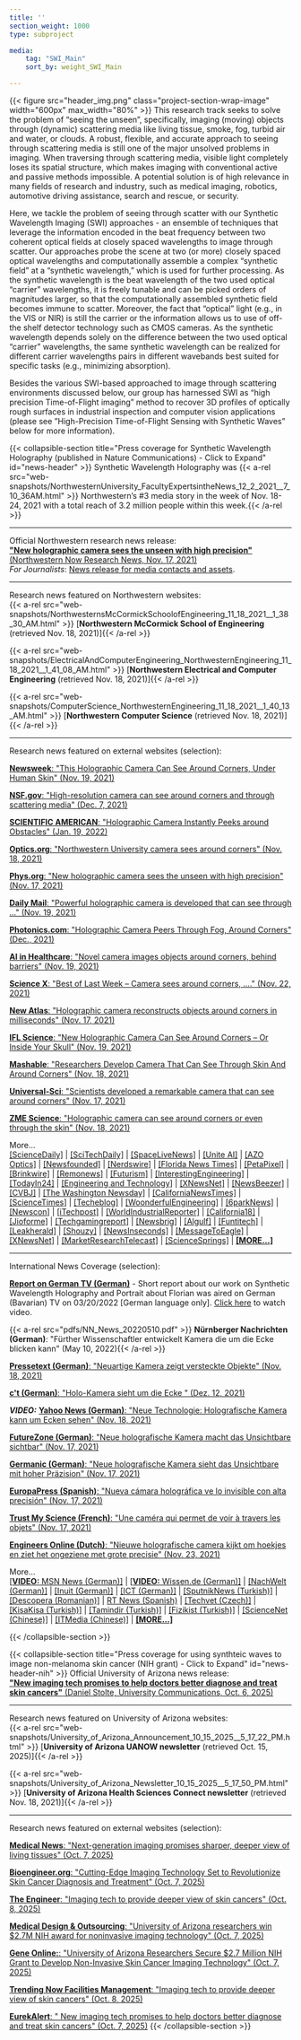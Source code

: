 ```yaml
---
title: ''
section_weight: 1000
type: subproject

media:
    tag: "SWI_Main"
    sort_by: weight_SWI_Main

---
```

{{< figure src="header_img.png" class="project-section-wrap-image" width="600px" max_width="80%" >}}
This research track seeks to solve the problem of “seeing the unseen”, specifically, imaging (moving) objects through (dynamic) scattering media like living tissue, smoke, fog, turbid air and water, or clouds. A robust, flexible, and accurate approach to seeing through scattering media is still one of the major unsolved problems in imaging. When traversing through scattering media, visible light completely loses its spatial structure, which makes imaging with conventional active and passive methods impossible. A potential solution is of high relevance in many fields of research and industry, such as medical imaging, robotics, automotive driving assistance, search and rescue, or security. 

Here, we tackle the problem of seeing through scatter with our Synthetic Wavelength Imaging (SWI) approaches - an ensemble of techniques that leverage the information encoded in the beat frequency between two coherent optical fields at closely spaced wavelengths to image through scatter. Our approaches probe the scene at two (or more) closely spaced optical wavelengths and computationally assemble a complex “synthetic field” at a “synthetic wavelength,” which is used for further processing. As the synthetic wavelength is the beat wavelength of the two used optical “carrier” wavelengths, it is freely tunable and can be picked orders of magnitudes larger, so that the computationally assembled synthetic field becomes immune to scatter. Moreover, the fact that “optical” light (e.g., in the VIS or NIR) is still the carrier or the information allows us to use of off-the shelf detector technology such as CMOS cameras.  As the synthetic wavelength depends solely on the difference between the two used optical “carrier” wavelengths, the same synthetic wavelength can be realized for different carrier wavelengths pairs in different wavebands best suited for specific tasks (e.g., minimizing absorption).  

Besides the various SWI-based approached to image through scattering environments discussed below, our group has harnessed SWI as “high precision Time-of-Flight imaging” method to recover 3D profiles of optically rough surfaces in industrial inspection and computer vision applications (please see ”High-Precision Time-of-Flight Sensing with Synthetic Waves” below for more information). 

{{< collapsible-section title="Press coverage for Synthetic Wavelength Holography (published in Nature Communications) - Click to Expand" id="news-header" >}}
Synthetic Wavelength Holography was {{< a-rel src="web-snapshots/NorthwesternUniversity_FacultyExpertsintheNews_12_2_2021__7_10_36AM.html" >}}
Northwestern’s #3 media story in the week of Nov. 18-24, 2021 with a total reach of 3.2 million people within this week.{{< /a-rel >}}

----------
Official Northwestern research news release:   
[**"New holographic camera sees the unseen with high precision"**  (Northwestern Now Research News, Nov. 17, 2021)](https://news.northwestern.edu/stories/2021/11/new-holographic-camera-sees-the-unseen-with-high-precision/)  
*For Journalists*: [News release for media contacts and assets](https://news.northwestern.edu/stories/2021/11/new-holographic-camera-sees-the-unseen-with-high-precision/&fj=1). 

--------  
Research news featured on Northwestern websites:  
{{< a-rel src="web-snapshots/NorthwesternsMcCormickSchoolofEngineering_11_18_2021__1_38_30_AM.html" >}}
\[**Northwestern McCormick School of Engineering** (retrieved Nov. 18, 2021)\]{{< /a-rel >}}

{{< a-rel src="web-snapshots/ElectricalAndComputerEngineering_NorthwesternEngineering_11_18_2021__1_41_08_AM.html" >}}
\[**Northwestern Electrical and Computer Engineering** (retrieved Nov. 18, 2021)\]{{< /a-rel >}}

{{< a-rel src="web-snapshots/ComputerScience_NorthwesternEngineering_11_18_2021__1_40_13_AM.html" >}}
\[**Northwestern Computer Science** (retrieved Nov. 18, 2021)\]{{< /a-rel >}}

--------  
Research news featured on external websites (selection):  

[**Newsweek**: "This Holographic Camera Can See Around Corners, Under Human Skin" (Nov. 19, 2021)](https://www.newsweek.com/camera-see-around-corners-under-human-skin-northwestern-university-light-scattering-1651173)   

[**NSF.gov**: "High-resolution camera can see around corners and through scattering media" (Dec. 7, 2021)](https://www.nsf.gov/discoveries/disc_summ.jsp?cntn_id=304047&org=NSF&from=news)   

[**SCIENTIFIC AMERICAN**: "Holographic Camera Instantly Peeks around Obstacles" (Jan. 19, 2022)](https://www.scientificamerican.com/article/holographic-camera-instantly-peeks-around-obstacles/)  

[**Optics.org**: "Northwestern University camera sees around corners" (Nov. 18, 2021)](https://optics.org/news/12/11/28)   

[**Phys.org**: "New holographic camera sees the unseen with high precision" (Nov. 17, 2021)](https://phys.org/news/2021-11-holographic-camera-unseen-high-precision.html)  

[**Daily Mail**: "Powerful holographic camera is developed that can see through ..." (Nov. 19, 2021)](https://www.dailymail.co.uk/sciencetech/article-10222373/Powerful-holographic-camera-developed-ANYTHING.html)  

[**Photonics.com**: "Holographic Camera Peers Through Fog, Around Corners" (Dec., 2021)](https://www.photonics.com/Articles/Holographic_Camera_Peers_Through_Fog_Around/p22/vo209/i1371/a67621)  

[**AI in Healthcare**: "Novel camera images objects around corners, behind barriers" (Nov. 19, 2021)](https://aiin.healthcare/topics/emerging-technologies/novel-camera-images-objects-around-corners-behind-barriers)   

[**Science X**: "Best of Last Week – Camera sees around corners, ...." (Nov. 22, 2021)](https://sciencex.com/news/2021-11-week-camera-corners-cold-moon.html)   

[**New Atlas**: "Holographic camera reconstructs objects around corners in milliseconds" (Nov. 17, 2021)](https://newatlas.com/technology/holographic-camera-non-line-sight-imaging/)  

[**IFL Science**: "New Holographic Camera Can See Around Corners – Or Inside Your Skull" (Nov. 19, 2021)](https://www.iflscience.com/technology/new-holographic-camera-can-see-around-corners-or-inside-your-skull/)   

[**Mashable**: "Researchers Develop Camera That Can See Through Skin And Around Corners" (Nov. 18, 2021)](https://in.mashable.com/tech/25889/researchers-develop-camera-that-can-see-through-skin-and-around-corners)   

[**Universal-Sci**: "Scientists developed a remarkable camera that can see around corners" (Nov. 17, 2021)](https://www.universal-sci.com/article/scientists-developed-a-camera-that-can-see-around-corners)   

[**ZME Science**: "Holographic camera can see around corners or even through the skin" (Nov. 18, 2021)](https://www.zmescience.com/science/news-science/holographic-camera-sees-hidden-objects/)  

 
More...  
[\[ScienceDaily\]](https://www.sciencedaily.com/releases/2021/11/211117100106.htm) |
[\[SciTechDaily\]](https://scitechdaily.com/new-holographic-camera-sees-the-unseen-around-corners-through-fog-and-human-tissue/) |
[\[SpaceLiveNews\]](https://spacelivenews.com/new-holographic-camera-sees-the-unseen-around-corners-through-fog-and-human-tissue/) |
[\[Unite AI\]](https://www.unite.ai/holographic-camera-scatters-light-to-see-around-corners/) |
[\[AZO Optics\]](https://www.azooptics.com/News.aspx?newsID=27202) |
[\[Newsfounded\]](https://newsfounded.com/aus/the-new-holographic-camera-sees-the-unseen-with-high-precision/) |
[\[Nerdswire\]](https://nerdswire.de/en/neue-holografische-kamera-sieht-das-unsichtbare-mit-hoher-praezision/) |
[\[Florida News Times\]](https://floridanewstimes.com/the-new-holographic-camera-sees-the-invisible-with-high-precision/378257/) |
[\[PetaPixel\]](https://petapixel.com/2021/11/19/scientists-invent-a-camera-that-can-see-through-or-around-anything/) |
[\[Brinkwire\]](https://en.brinkwire.com/technology/around-corners-through-fog-and-through-human-tissue-a-new-holographic-camera-sees-the-unseen/)  |
[\[Remonews\]](https://remonews.com/the-new-holographic-camera-sees-the-invisible-with-high-precision/) |
[\[Futurism\]](https://futurism.com/the-byte/camera-see-through-almost-anything) |
[\[InterestingEngineering\]](https://interestingengineering.com/new-camera-can-see-through-almost-anything-including-human-tissue-and-bones) |
[\[TodayIn24\]](https://today.in-24.com/News/611084.html) |
[\[Engineering and Technology\]](https://eandt.theiet.org/content/articles/2021/11/holographic-camera-can-see-through-people-and-around-corners-with-high-precision/) |
[\[XNewsNet\]](https://xnewsnet.com/the-new-holographic-camera-sees-the-invisible-with-great-precision-2/) |
[\[NewsBeezer\]](https://newsbeezer.com/new-holographic-camera-sees-the-invisible-with-great-precision/) |
[\[CVBJ\]](https://cvbj.biz/they-create-a-holographic-camera-that-sees-the-invisible.html) |
[\[The Washington Newsday\]](https://washingtonnewsday.com/news/this-holographic-camera-has-the-ability-to-see-around-corners-and-beneath-human-skin/) |
[\[CaliforniaNewsTimes\]](https://californianewstimes.com/new-holographic-camera-sees-the-unseen-around-corners-through-fog-and-human-tissue/594821/) |
[\[ScienceTimes\]](https://www.sciencetimes.com/articles/34577/20211117/holographic-images-high-resolution-camera-capture-hidden-fast-moving-objects.htm) |
[\[Techeblog\]](https://www.techeblog.com/holographic-camera-holography-northwestern-university/) |
[\[WoonderfulEngineering\]](https://wonderfulengineering.com/this-new-high-resolution-holographic-camera-can-see-through-objects-and-around-corners/) |
[\[6parkNews\]](https://6park.news/usa/the-new-holographic-camera-sees-the-invisible-with-high-precision.html) |
[\[Newscon\]](https://www.newscon.net/new-holographic-camera-can-see-around-corners-or-inside-your-skull/?hl=en) |
[\[iTechpost\]](https://www.itechpost.com/articles/107942/20211122/superman-camera-new-holographic-see-through-skin-objects.htm) |
[\[WorldIndustrialReporter\]](https://worldindustrialreporter.com/holographic-camera-makes-driving-safer/) |
[\[California18\]](https://xnewsnet.com/the-new-holographic-camera-sees-the-invisible-with-great-precision-2/) |
[\[Jioforme\]](https://www.jioforme.com/holographic-cameras-see-invisible-things-with-high-accuracy/930454/) |
[\[Techgamingreport\]](https://www.techgamingreport.com/the-end-of-the-ghost-probe-holographic-cameras-can-find-objects-in-blind-spots-in-corners-in-milliseconds-scientific-exploration-cnbeta-com/) |
[\[Newsbrig\]](https://newsbrig.com/new-holographic-camera-sees-the-unseen-around-corners-through-fog-and-human-tissue/511817/) |
[\[Algulf\]](https://algulf.net/2021/11/17/new-holographic-camera-sees-the-unseen-with-high-precision/) |
[\[Funtitech\]](https://fuentitech.com/holographic-cameras-reconstruct-objects-that-turn-corners-in-milliseconds/358766/) |
[\[Leakherald\]](https://leakherald.com/new-holographic-camera-sees-the-unseen-around-corners-through-fog-and-human-tissue/) |
[\[Shouzy\]](https://www.shouzy.com/new-holographic-camera-sees-the-unseen-around-corners-through-fog-and-human-tissue/) |
[\[NewsInseconds\]](https://newsinseconds.com/new-holographic-camera-sees-the-unseen-around-corners-through-fog-and-human-tissue/) |
[\[MessageToEagle\]](https://www.messagetoeagle.com/new-holographic-camera-sees-the-unseen-with-high-precision/) |
[\[XNewsNet\]](https://xnewsnet.com/the-new-holographic-camera-sees-the-invisible-with-great-precision-2/) |
[\[MarketResearchTelecast\]](https://marketresearchtelecast.com/they-invent-a-holographic-camera-that-allows-to-see-inside-the-body-and-behind-the-corners-with-high-precision/205512/) |
[\[ScienceSprings\]](https://sciencesprings.wordpress.com/tag/new-holographic-camera-sees-the-unseen-with-high-precision/) |
[**\[MORE...\]**](https://nature.altmetric.com/details/117068255/news)  

--------  
International News Coverage (selection):

[**Report on German TV (German)**](https://drive.google.com/file/d/1WvL6ZqwoDSDk4BfB4H98LXCeo1ggfGTd/view?usp=sharing) - Short report about our work on Synthetic Wavelength Holography and Portrait about Florian was aired on German (Bavarian) TV on 03/20/2022 \[German language only\]. [Click here](https://drive.google.com/file/d/1WvL6ZqwoDSDk4BfB4H98LXCeo1ggfGTd/view?usp=sharing) to watch video.   


{{< a-rel src="pdfs/NN_News_20220510.pdf" >}}
**Nürnberger Nachrichten (German)**: "Fürther Wissenschaftler entwickelt Kamera die um die Ecke blicken kann" (May 10, 2022){{< /a-rel >}}   

[**Pressetext (German)**: "Neuartige Kamera zeigt versteckte Objekte" (Nov. 18, 2021)](https://www.pressetext.com/news/neuartige-kamera-zeigt-versteckte-objekte.html)   

[**c't (German)**: "Holo-Kamera sieht um die Ecke " (Dez. 12, 2021)](https://www.heise.de/select/ct/2021/26/2132108234112845409) 

***VIDEO:*** [**Yahoo News (German)**: "Neue Technologie: Holografische Kamera kann um Ecken sehen" (Nov. 18, 2021)](https://de.nachrichten.yahoo.com/neue-technologie-holographische-kamera-um-130119079.html)  

[**FutureZone (German)**: "Neue holografische Kamera macht das Unsichtbare sichtbar" (Nov. 17, 2021)](https://futurezone.at/science/neue-holografische-kamera-macht-das-unsichtbare-sichtbar/401809609)   

[**Germanic (German)**: "Neue holografische Kamera sieht das Unsichtbare mit hoher Präzision" (Nov. 17, 2021)](https://germanic.news/neue-holografische-kamera-sieht-das-unsichtbare-mit-hoher-prazision/)  

[**EuropaPress (Spanish)**: "Nueva cámara holográfica ve lo invisible con alta precisión" (Nov. 17, 2021)](https://www.europapress.es/ciencia/laboratorio/noticia-nueva-camara-holografica-ve-invisible-alta-precision-20211117122400.html)  

[**Trust My Science (French)**: "Une caméra qui permet de voir à travers les objets" (Nov. 17, 2021)](https://trustmyscience.com/camera-permet-voir-a-travers-objets/)  

[**Engineers Online (Dutch)**: "Nieuwe holografische camera kijkt om hoekjes en ziet het ongeziene met grote precisie" (Nov. 23, 2021)](https://www.engineersonline.nl/nieuws/id34899-nieuwe-holografische-camera-kijkt-om-hoekjes-en-ziet-het-ongeziene-met-grote-precisie.html)   
  
More...   
[\[**VIDEO:** MSN News (German)\]](https://www.msn.com/de-de/lifestyle/reisen/neue-technologie-holographische-kamera-kann-um-ecken-sehen/vp-AAQRh2m) |
[\[**VIDEO:** Wissen.de (German)\]](https://www.wissen.de/neue-technologie-holographische-kamera-kann-um-ecken-sehen) |
[\[NachWelt (German)\]](https://www.nach-welt.com/gerat-kann-um-ecken-und-durch-streumedien-wie-nebel-und-menschliches-gewebe-sehen/) |
[\[Inuit (German)\]](https://inuit.at/inhalt/neuartige-kamera-zeigt-versteckte-objekte) |
[\[ICT (German)\]](https://ictk.ch/inhalt/neuartige-kamera-zeigt-versteckte-objekte) |
[\[SputnikNews (Turkish)\]](https://tr.sputniknews.com/20211123/her-seyi-goruntuleyebilen-kamera-uretildi-1051054205.html) |
[\[Descopera (Romanian)\]](https://www.descopera.ro/stiinta/19869459-camera-care-poate-vedea-prin-aproape-orice-obiect-inclusiv-corpul-uman-cum-functioneaza) |
[RT News (Spanish)](https://actualidad.rt.com/actualidad/410628-inventan-camara-holografica-ver-dentro-cuerpo-esquinas) |
[\[Techvet (Czech)\]](https://techsvet.cz/nejnovejsi-zpravy/nova-holograficka-kamera-vidi-neviditelne-veci-s-vysokou-presnosti/daniel/) |
[\[KisaKisa (Turkish)\]](https://www.kisakisa.com/haber/bilim-insanlari-neredeyse-her-seyi-gorebilen-kamera-icat-ettiler/5555) |
[\[Tamindir (Turkish)\]](https://www.tamindir.com/haber/yeni-holografik-kamera_71502/) |
[\[Fizikist (Turkish)\]](https://www.fizikist.com/yeni-holografik-kamera-koseleri-veya-kafatasinin-icini-gorebilir) |
[\[ScienceNet (Chinese)\]](http://blog.sciencenet.cn/blog-212210-1312831.html) |
[\[ITMedia (Chinese)\]](https://www.itmedia.co.jp/news/articles/2112/01/news044.html) |
[**\[MORE...\]**](https://nature.altmetric.com/details/117068255/news) 
 
{{< /collapsible-section >}}

{{< collapsible-section title="Press coverage for using synthteic waves to image non-melanoma skin cancer (NIH grant) - Click to Expand" id="news-header-nih" >}}
Official University of Arizona news release:   
[**"New imaging tech promises to help doctors better diagnose and treat skin cancers"** (Daniel Stolte, University Communications, Oct. 6, 2025)](https://news.arizona.edu/news/new-imaging-tech-promises-help-doctors-better-diagnose-and-treat-skin-cancers) 

----------

Research news featured on University of Arizona websites:  
{{< a-rel src="web-snapshots/University_of_Arizona_Announcement_10_15_2025__5_17_22_PM.html" >}}
\[**University of Arizona UANOW newsletter** (retrieved Oct. 15, 2025)\]{{< /a-rel >}}

{{< a-rel src="web-snapshots/University_of_Arizona_Newsletter_10_15_2025__5_17_50_PM.html" >}}
\[**University of Arizona Health Sciences Connect newsletter** (retrieved Nov. 18, 2021)\]{{< /a-rel >}}

--------  

Research news featured on external websites (selection):  

[**Medical News**: "Next-generation imaging promises sharper, deeper view of living tissues" (Oct. 7, 2025)](https://www.news-medical.net/news/20251007/Next-generation-imaging-promises-sharper-deeper-view-of-living-tissues.aspx)   

[**Bioengineer.org**: "Cutting-Edge Imaging Technology Set to Revolutionize Skin Cancer Diagnosis and Treatment" (Oct. 7, 2025)](https://bioengineer.org/cutting-edge-imaging-technology-set-to-revolutionize-skin-cancer-diagnosis-and-treatment/)   

[**The Engineer**: "Imaging tech to provide deeper view of skin cancers" (Oct. 8, 2025)](https://www.theengineer.co.uk/content/news/imaging-tech-offers-clearer-skin-cancer-views)  

[**Medical Design & Outsourcing**: "University of Arizona researchers win $2.7M NIH award for noninvasive imaging technology" (Oct. 7, 2025)](https://www.medicaldesignandoutsourcing.com/university-of-arizona-researchers-win-2-7m-nih-award-for-noninvasive-imaging-technology/)   

[**Gene Online:**: "University of Arizona Researchers Secure $2.7 Million NIH Grant to Develop Non-Invasive Skin Cancer Imaging Technology" (Oct. 7, 2025)](https://www.geneonline.com/university-of-arizona-researchers-secure-2-7-million-nih-grant-to-develop-non-invasive-skin-cancer-imaging-technology/)  

[**Trending Now Facilities Management**: "Imaging tech to provide deeper view of skin cancers" (Oct. 8, 2025)](https://www.facilitiesmanagement-now.com/article/227870/imaging-tech-to-provide-deeper-view-of-skin-cancers?utm_source=facilitiesmanagement&utm_medium=newsfeed&utm_campaign=facilitiesmanagement-articleId-227870)  

[**EurekAlert**: " New imaging tech promises to help doctors better diagnose and treat skin cancers" (Oct. 7, 2025)](https://www.eurekalert.org/news-releases/1101114)
{{< /collapsible-section >}}
